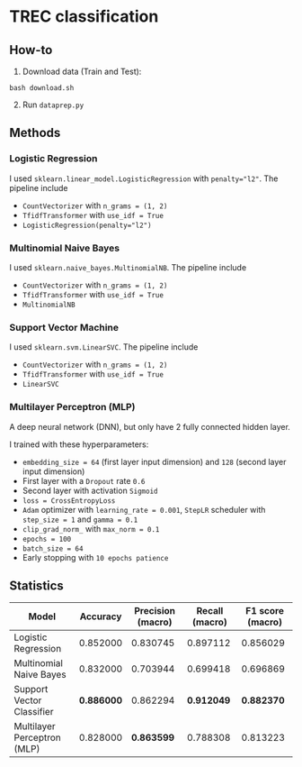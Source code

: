 # TREC classification

## How-to
1. Download data (Train and Test):
```
bash download.sh
```

2. Run `dataprep.py`

## Methods
### Logistic Regression
I used `sklearn.linear_model.LogisticRegression` with `penalty="l2"`. The pipeline include
- `CountVectorizer` with `n_grams = (1, 2)`
- `TfidfTransformer` with `use_idf = True`
- `LogisticRegression(penalty="l2")`

### Multinomial Naive Bayes
I used `sklearn.naive_bayes.MultinomialNB`. The pipeline include
- `CountVectorizer` with `n_grams = (1, 2)`
- `TfidfTransformer` with `use_idf = True`
- `MultinomialNB`

### Support Vector Machine
I used `sklearn.svm.LinearSVC`. The pipeline include
- `CountVectorizer` with `n_grams = (1, 2)`
- `TfidfTransformer` with `use_idf = True`
- `LinearSVC`

### Multilayer Perceptron (MLP)
A deep neural network (DNN), but only have 2 fully connected hidden layer.

I trained with these hyperparameters:
- `embedding_size = 64` (first layer input dimension) and `128` (second layer input dimension)
- First layer with a `Dropout` rate `0.6`
- Second layer with activation `Sigmoid`
- `loss = CrossEntropyLoss`
- `Adam` optimizer with `learning_rate = 0.001`, `StepLR` scheduler with `step_size = 1` and `gamma = 0.1`
- `clip_grad_norm_` with `max_norm = 0.1`
- `epochs = 100`
- `batch_size = 64`
- Early stopping with `10 epochs patience`

## Statistics

| Model                       | Accuracy     | Precision (macro) | Recall (macro) | F1 score (macro) |
| --------------------------- | ------------ | ----------------- | -------------- | ---------------- |
| Logistic Regression         | 0.852000     | 0.830745          | 0.897112       | 0.856029         |
| Multinomial Naive Bayes     | 0.832000     | 0.703944          | 0.699418       | 0.696869         |
| Support Vector Classifier   | **0.886000** | 0.862294      | **0.912049**   | **0.882370**     |
| Multilayer Perceptron (MLP) | 0.828000     | **0.863599**          | 0.788308       | 0.813223         |
